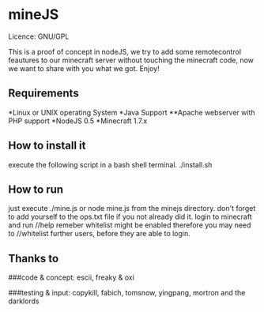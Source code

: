 mineJS
========
Licence: GNU/GPL

This is a proof of concept in nodeJS, we try to add some remotecontrol feautures to our minecraft server without touching the minecraft code, now we want to share with you what we got. Enjoy!

Requirements
------------
*Linux or UNIX operating System
*Java Support
**Apache webserver with PHP support
*NodeJS 0.5
*Minecraft 1.7.x

How to install it
-----------------
execute the following script in a bash shell terminal.
./install.sh 

How to run 
----------
just execute ./mine.js  or node mine.js from the minejs directory.
don't forget to add yourself to the ops.txt file if you not already did it.
login to minecraft and run //help
remeber whitelist might be enabled therefore you may need to //whitelist <username> 
further users, before they are able to login.

Thanks to
---------
###code & concept: 
escii, freaky & oxi 

###testing & input: 
copykill, fabich, tomsnow, yingpang, mortron and the darklords 
